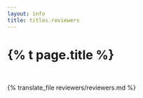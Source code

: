 ```yaml
---
layout: info
title: titles.reviewers
---
```


<h1 class="page-title">{% t page.title %}</h1>
<br>

{% translate_file reviewers/reviewers.md %}